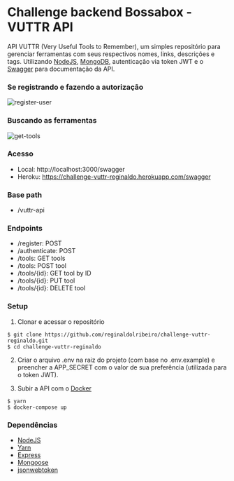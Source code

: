 # Challenge backend Bossabox - VUTTR API
API VUTTR (Very Useful Tools to Remember), um simples repositório para gerenciar ferramentas com seus respectivos nomes, links, descrições e tags. Utilizando [NodeJS](https://nodejs.org/en/), [MongoDB](https://www.mongodb.com/), autenticação via token JWT e o [Swagger](https://swagger.io/) para documentação da API.

### Se registrando e fazendo a autorização
![register-user](https://user-images.githubusercontent.com/5490660/66173008-866cd000-e624-11e9-8924-ad37ba13da91.gif)

### Buscando as ferramentas
![get-tools](https://user-images.githubusercontent.com/5490660/66173082-d64b9700-e624-11e9-9969-f42477e879a0.gif)

### Acesso
 * Local: http://localhost:3000/swagger
 * Heroku: https://challenge-vuttr-reginaldo.herokuapp.com/swagger
  
### Base path
 * /vuttr-api
   
### Endpoints
 * /register: POST
 * /authenticate: POST
 * /tools: GET tools 
 * /tools: POST tool
 * /tools/{id}: GET tool by ID
 * /tools/{id}: PUT tool
 * /tools/{id}: DELETE tool

### Setup
1. Clonar e acessar o repositório
```
$ git clone https://github.com/reginaldolribeiro/challenge-vuttr-reginaldo.git
$ cd challenge-vuttr-reginaldo
```
2. Criar o arquivo .env na raiz do projeto (com base no .env.example) e preencher a APP_SECRET com o valor de sua preferência (utilizada para o token JWT).

3. Subir a API com o [Docker](https://docs.docker.com/install/linux/docker-ce/ubuntu/)
```
$ yarn
$ docker-compose up
```

### Dependências 
 * [NodeJS](https://nodejs.org/en/)
 * [Yarn](https://yarnpkg.com/pt-BR/)
 * [Express](https://expressjs.com/pt-br/)
 * [Mongoose](https://mongoosejs.com/)
 * [jsonwebtoken](https://www.npmjs.com/package/jsonwebtoken)
 
